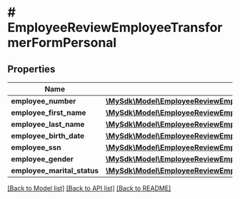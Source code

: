 # # EmployeeReviewEmployeeTransformerFormPersonal

## Properties

Name | Type | Description | Notes
------------ | ------------- | ------------- | -------------
**employee_number** | [**\MySdk\Model\EmployeeReviewEmployeeTransformerFormPersonalEmployeeNumber**](EmployeeReviewEmployeeTransformerFormPersonalEmployeeNumber.md) |  | [optional]
**employee_first_name** | [**\MySdk\Model\EmployeeReviewEmployeeTransformerFormPersonalEmployeeFirstName**](EmployeeReviewEmployeeTransformerFormPersonalEmployeeFirstName.md) |  | [optional]
**employee_last_name** | [**\MySdk\Model\EmployeeReviewEmployeeTransformerFormPersonalEmployeeLastName**](EmployeeReviewEmployeeTransformerFormPersonalEmployeeLastName.md) |  | [optional]
**employee_birth_date** | [**\MySdk\Model\EmployeeReviewEmployeeTransformerFormPersonalEmployeeBirthDate**](EmployeeReviewEmployeeTransformerFormPersonalEmployeeBirthDate.md) |  | [optional]
**employee_ssn** | [**\MySdk\Model\EmployeeReviewEmployeeTransformerFormPersonalEmployeeSsn**](EmployeeReviewEmployeeTransformerFormPersonalEmployeeSsn.md) |  | [optional]
**employee_gender** | [**\MySdk\Model\EmployeeReviewEmployeeTransformerFormPersonalEmployeeGender**](EmployeeReviewEmployeeTransformerFormPersonalEmployeeGender.md) |  | [optional]
**employee_marital_status** | [**\MySdk\Model\EmployeeReviewEmployeeTransformerFormPersonalEmployeeMaritalStatus**](EmployeeReviewEmployeeTransformerFormPersonalEmployeeMaritalStatus.md) |  | [optional]

[[Back to Model list]](../../README.md#models) [[Back to API list]](../../README.md#endpoints) [[Back to README]](../../README.md)
